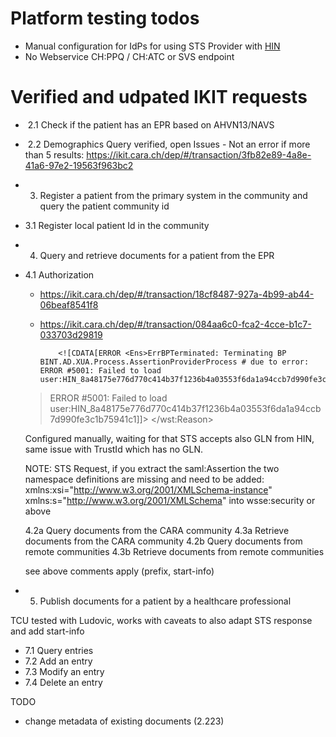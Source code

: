 Platform testing todos
============

- Manual configuration for IdPs for using STS Provider with [HIN](https://ikit.cara.ch/dep/#/transaction/18cf8487-927a-4b99-ab44-06beaf8541f8)
- No Webservice CH:PPQ / CH:ATC or SVS  endpoint  

Verified and udpated IKIT requests
==================================

-  2.1 Check if the patient has an EPR based on AHVN13/NAVS
-  2.2 Demographics Query verified, open Issues
       - Not an error if more than 5 results: https://ikit.cara.ch/dep/#/transaction/3fb82e89-4a8e-41a6-97e2-19563f963bc2
- 3. Register a patient from the primary system in the community and query the patient community id
- 3.1 Register local patient Id in the community
- 4. Query and retrieve documents for a patient from the EPR
- 4.1 Authorization
  - https://ikit.cara.ch/dep/#/transaction/18cf8487-927a-4b99-ab44-06beaf8541f8
  - https://ikit.cara.ch/dep/#/transaction/084aa6c0-fca2-4cce-b1c7-033703d29819

            <![CDATA[ERROR <Ens>ErrBPTerminated: Terminating BP BINT.AD.XUA.Process.AssertionProviderProcess # due to error: ERROR #5001: Failed to load user:HIN_8a48175e776d770c414b37f1236b4a03553f6da1a94ccb7d990fe3c1b75941c1
  > ERROR #5001: Failed to load user:HIN_8a48175e776d770c414b37f1236b4a03553f6da1a94ccb7d990fe3c1b75941c1]]>
          </wst:Reason>

  Configured manually, waiting for that STS accepts also GLN from HIN, same issue with TrustId which has no GLN.

  NOTE: STS Request, if you extract the saml:Assertion the two namespace definitions are missing and need to be added:  xmlns:xsi="http://www.w3.org/2001/XMLSchema-instance" xmlns:s="http://www.w3.org/2001/XMLSchema" into wsse:security or above

  4.2a Query documents from the CARA community
  4.3a Retrieve documents from the CARA community
  4.2b Query documents from remote communities
  4.3b Retrieve documents from remote communities
  
  see above comments apply (prefix, start-info)

- 5. Publish documents for a patient by a healthcare professional

TCU tested with Ludovic, works with caveats to also adapt STS response and add start-info

- 7.1 Query entries
- 7.2 Add an entry
- 7.3 Modify an entry
- 7.4 Delete an entry


TODO
 - change metadata of existing documents (2.223)

